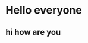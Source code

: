 <html>
<head>
    <h1> Hello everyone</h1>
    <h2> hi how are you</h2>
</head>
<body>
<script>
var a;
if( typeof(a) ) {
    console.log("true")
}
else {
    console.log("false")
}
</script>
</body>
</html>
